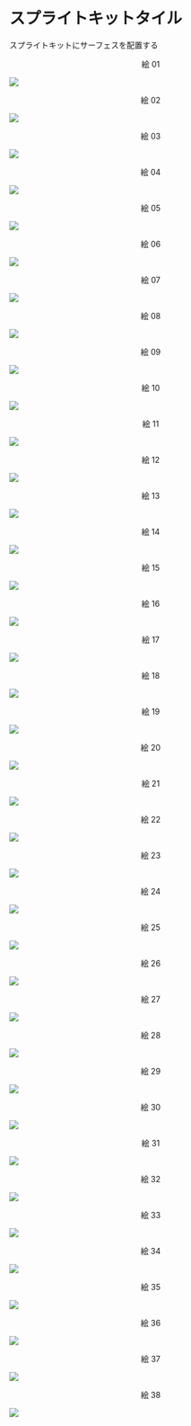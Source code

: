 # スプライトキットタイル

スプライトキットにサーフェスを配置する

<div align="center">
絵 01
</div>

![](Imagens/SpriteKit-Tile-Img01.png)

<div align="center">
絵 02
</div>

![](Imagens/SpriteKit-Tile-Img02.png)

<div align="center">
絵 03
</div>

![](Imagens/SpriteKit-Tile-Img03.png)

<div align="center">
絵 04
</div>

![](Imagens/SpriteKit-Tile-Img04.png)

<div align="center">
絵 05
</div>

![](Imagens/SpriteKit-Tile-Img05.png)

<div align="center">
絵 06
</div>

![](Imagens/SpriteKit-Tile-Img06.png)

<div align="center">
絵 07
</div>

![](Imagens/SpriteKit-Tile-Img07.png)

<div align="center">
絵 08
</div>

![](Imagens/SpriteKit-Tile-Img08.png)

<div align="center">
絵 09
</div>

![](Imagens/SpriteKit-Tile-Img09.png)

<div align="center">
絵 10
</div>

![](Imagens/SpriteKit-Tile-Img10.png)

<div align="center">
絵 11
</div>

![](Imagens/SpriteKit-Tile-Img11.png)

<div align="center">
絵 12
</div>

![](Imagens/SpriteKit-Tile-Img12.png)

<div align="center">
絵 13
</div>

![](Imagens/SpriteKit-Tile-Img13.png)

<div align="center">
絵 14
</div>

![](Imagens/SpriteKit-Tile-Img14.png)

<div align="center">
絵 15
</div>

![](Imagens/SpriteKit-Tile-Img15.png)

<div align="center">
絵 16
</div>

![](Imagens/SpriteKit-Tile-Img16.png)

<div align="center">
絵 17
</div>

![](Imagens/SpriteKit-Tile-Img17.png)

<div align="center">
絵 18
</div>

![](Imagens/SpriteKit-Tile-Img18.png)

<div align="center">
絵 19
</div>

![](Imagens/SpriteKit-Tile-Img19.png)

<div align="center">
絵 20
</div>

![](Imagens/SpriteKit-Tile-Img20.png)

<div align="center">
絵 21
</div>

![](Imagens/SpriteKit-Tile-Img21.png)

<div align="center">
絵 22
</div>

![](Imagens/SpriteKit-Tile-Img22.png)

<div align="center">
絵 23
</div>

![](Imagens/SpriteKit-Tile-Img23.png)

<div align="center">
絵 24
</div>

![](Imagens/SpriteKit-Tile-Img24.png)

<div align="center">
絵 25
</div>

![](Imagens/SpriteKit-Tile-Img25.png)

<div align="center">
絵 26
</div>

![](Imagens/SpriteKit-Tile-Img26.png)

<div align="center">
絵 27
</div>

![](Imagens/SpriteKit-Tile-Img27.png)

<div align="center">
絵 28
</div>

![](Imagens/SpriteKit-Tile-Img28.png)

<div align="center">
絵 29
</div>

![](Imagens/SpriteKit-Tile-Img29.png)

<div align="center">
絵 30
</div>

![](Imagens/SpriteKit-Tile-Img30.png)

<div align="center">
絵 31
</div>

![](Imagens/SpriteKit-Tile-Img31.png)

<div align="center">
絵 32
</div>

![](Imagens/SpriteKit-Tile-Img32.png)

<div align="center">
絵 33
</div>

![](Imagens/SpriteKit-Tile-Img33.png)

<div align="center">
絵 34
</div>

![](Imagens/SpriteKit-Tile-Img34.png)

<div align="center">
絵 35
</div>

![](Imagens/SpriteKit-Tile-Img35.png)

<div align="center">
絵 36
</div>

![](Imagens/SpriteKit-Tile-Img36.png)

<div align="center">
絵 37
</div>

![](Imagens/SpriteKit-Tile-Img37.png)

<div align="center">
絵 38
</div>

![](Imagens/SpriteKit-Tile-Img38.png)